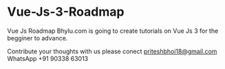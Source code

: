 # Vue-Js-3-Roadmap
Vue Js Roadmap
Bhylu.com is going to create tutorials on Vue Js 3 for the begginer to advance.

Contribute your thoughts with us
please conect priteshbhoi18@gmail.com
WhatsApp +91 90338 63013
